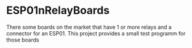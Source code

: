 # ESP01nRelayBoards
There some boards on the market that have 1 or more relays and a connector for an ESP01. This project provides a small test programm for those boards
